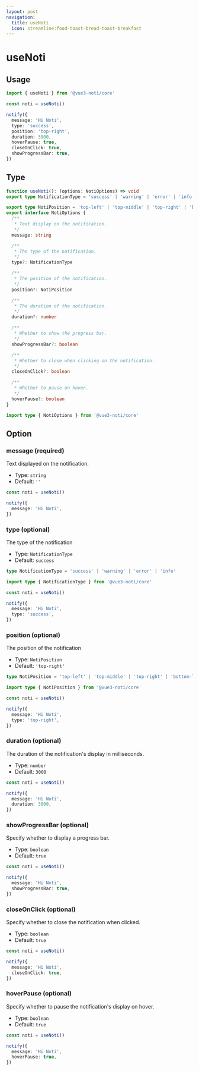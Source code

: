 ```yaml
---
layout: post
navigation: 
  title: useNoti
  icon: streamline:food-toast-bread-toast-breakfast
---
```

# useNoti

## Usage

```ts [vue3-noti.vue]
import { useNoti } from '@vue3-noti/core'

const noti = useNoti()

notify({
  message: 'Hi Noti',
  type: 'success',
  position: 'top-right',
  duration: 3000,
  hoverPause: true,
  closeOnClick: true,
  showProgressBar: true,
})
```

## Type

```ts
function useNoti(): (options: NotiOptions) => void
export type NotificationType = 'success' | 'warning' | 'error' | 'info'

export type NotiPosition = 'top-left' | 'top-middle' | 'top-right' | 'bottom-left' | 'bottom-middle' | 'bottom-right'
export interface NotiOptions {
  /**
   * Text display on the notification.
   */
  message: string

  /**
   * The type of the notification.
   */
  type?: NotificationType

  /**
   * The position of the notification.
   */
  position?: NotiPosition

  /**
   * The duration of the notification.
   */
  duration?: number

  /**
   * Whether to show the progress bar.
   */
  showProgressBar?: boolean

  /**
   * Whether to close when clicking on the notification.
   */
  closeOnClick?: boolean

  /**
   * Whether to pause on hover.
   */
  hoverPause?: boolean
}
```

```ts
import type { NotiOptions } from '@vue3-noti/core'
```


## Option

### message (required)

Text displayed on the notification.

- Type: `string`
- Default: `''`

```ts
const noti = useNoti()

notify({
  message: 'Hi Noti',
})
```

### type (optional)

The type of the notification

- Type: `NotificationType`
- Default: `success`

```ts
type NotificationType = 'success' | 'warning' | 'error' | 'info'
```

```ts
import type { NotificationType } from '@vue3-noti/core'
```

```ts
const noti = useNoti()

notify({
  message: 'Hi Noti',
  type: 'success',
})
```

### position (optional)

The position of the notification

- Type: `NotiPosition`
- Default: `'top-right'`

```ts
type NotiPosition = 'top-left' | 'top-middle' | 'top-right' | 'bottom-left' | 'bottom-middle' | 'bottom-right'
```

```ts
import type { NotiPosition } from '@vue3-noti/core'
```

```ts
const noti = useNoti()

notify({
  message: 'Hi Noti',
  type: 'top-right',
})
```

### duration (optional)

The duration of the notification's display in milliseconds.

- Type: `number`
- Default: `3000`

```ts
const noti = useNoti()

notify({
  message: 'Hi Noti',
  duration: 3000,
})
```

### showProgressBar (optional)

Specify whether to display a progress bar.

- Type: `boolean`
- Default: `true`

```ts
const noti = useNoti()

notify({
  message: 'Hi Noti',
  showProgressBar: true,
})
```

### closeOnClick (optional)

Specify whether to close the notification when clicked.

- Type: `boolean`
- Default: `true`

```ts
const noti = useNoti()

notify({
  message: 'Hi Noti',
  closeOnClick: true,
})
```

### hoverPause (optional)

Specify whether to pause the notification's display on hover.

- Type: `boolean`
- Default: `true`

```ts
const noti = useNoti()

notify({
  message: 'Hi Noti',
  hoverPause: true,
})
```
